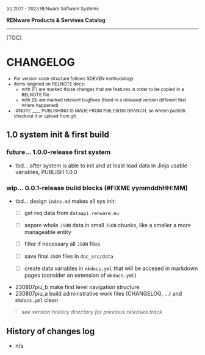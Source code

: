 <small>(c) 2021 - 2023 RENware Software Systems</small>

**RENware Products & Servives Catalog**


***

[TOC]

# CHANGELOG

<small>

* For version code structure follows SDEVEN methodology
* items targeted on RELNOTE docs:
    * with (F) are marked those changes that are features in order to be copied in a RELNOTE file
    * with (B) are marked relevant bugfixes (fixed in a released version different that where happened)
* -#NOTE ____ PUBLISHING IS MADE FROM `PUBLISHING` BRANCH, so wheen publish checkout it or upload from git
</small>


## 1.0 system init & first build

### future... 1.0.0-release first system

* tbd... after system is able to init and at least load data in Jinja usable variables, PUBLISH 1.0.0







### wip... 0.0.1-release build blocks (#FIXME yymmddhHH:MM)

* tbd... design `index.md` makes all sys init:
  * [ ] get req data from `dataapi.renware.eu`
  * [ ] separe whole `JSON` data in small `JSON` chunks, like a smaller a more manageable entity
  * [ ] filter if necessary all `JSON` files
  * [ ] save final `JSON` files in `doc_src/data`
  * [ ] create data variables in `mkdocs.yml` that will be accesed in markdown pages (consider an extension of `mkdocs.yml`)


* 230807piu_b make first level navigation structure
* 230807piu_a build administrative work files (CHANGELOG, ...) and `mkdocs.yml` clean














> *see version history directory  for previous releases track*

## History of changes log

* n/a






